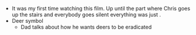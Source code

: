 - It was my first time watching this film. Up until the part where Chris goes up the stairs and everybody goes silent everything was just .
- Deer symbol
	- Dad talks about how he wants deers to be eradicated